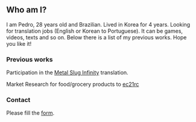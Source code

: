 ## Who am I?

I am Pedro, 28 years old and Brazilian. Lived in Korea for 4 years. Looking for translation jobs (English or Korean to Portuguese). It can be games, videos, texts and so on. Below there is a list of my previous works. Hope you like it!

### Previous works

Participation in the [Metal Slug Infinity](https://play.google.com/store/apps/details?id=com.ekkorr.msf&hl=pt_BR) translation.

Market Research for food/grocery products to [ec21rc](http://www.ec21rnc.com/) 

### Contact
Please fill the [form](/contact.md).
